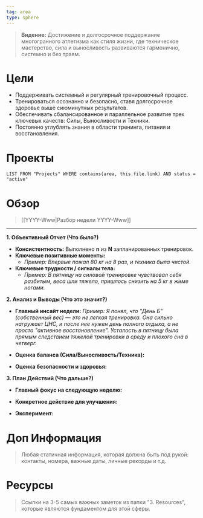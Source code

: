 ```yaml
---
tag: area
type: sphere
---
```

> **Видение:** Достижение и долгосрочное поддержание многогранного атлетизма как стиля жизни, где техническое мастерство, сила и выносливость развиваются гармонично, системно и без травм.

# Цели

- Поддерживать системный и регулярный тренировочный процесс.
- Тренироваться осознанно и безопасно, ставя долгосрочное здоровье выше сиюминутных результатов.
- Обеспечивать сбалансированное и параллельное развитие трех ключевых качеств: Силы, Выносливости и Техники.
- Постоянно углублять знания в области тренинга, питания и восстановления.

# Проекты

```dataview
LIST FROM "Projects" WHERE contains(area, this.file.link) AND status = "active"
```

# Обзор

>  [[YYYY-Www|Разбор недели YYYY-Www]]

---

**1. Объективный Отчет (Что было?)**

- **Консистентность:** Выполнено **n** из **N** запланированных тренировок.
- **Ключевые позитивные моменты:**
	- *Пример: Впервые пожал 80 кг на 8 раз, и техника была чистой.*
- **Ключевые трудности / сигналы тела:**
    - *Пример: В пятницу на силовой тренировке чувствовал себя разбитым, веса шли тяжело, пришлось снизить на 5 кг в жиме ногами.*

**2. Анализ и Выводы (Что это значит?)**
- **Главный инсайт недели:**
    *Пример: Я понял, что "День Б" (собственный вес) — это не легкая тренировка. Она сильно нагружает ЦНС, и после нее нужен день полного отдыха, а не просто "активное восстановление". Усталость в пятницу была прямым следствием тяжелой тренировки в среду и плохого сна в четверг.*
- **Оценка баланса (Сила/Выносливость/Техника):**
    
- **Оценка безопасности и здоровья:**
    

**3. План Действий (Что дальше?)**

- **Главный фокус на следующую неделю:**
    
- **Конкретное действие для улучшения:**
    
- **Эксперимент:**
    

# Доп Информация

> Любая статичная информация, которая должна быть под рукой: контакты, номера, важные даты, личные рекорды и т.д.

# Ресурсы

> Ссылки на 3-5 самых важных заметок из папки "3. Resources", которые являются фундаментом для этой сферы.
